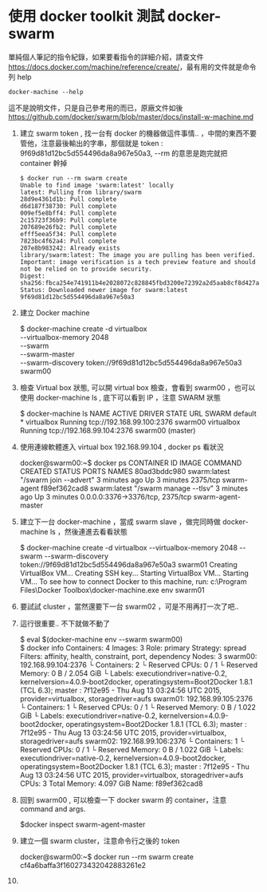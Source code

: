 使用 docker toolkit 測試 docker-swarm 
====================================

單純個人筆記的指令紀錄，如果要看指令的詳細介紹，請查文件<https://docs.docker.com/machine/reference/create/>，最有用的文件就是命令列 help 

    docker-machine --help 

這不是說明文件，只是自己參考用的而已，原廠文件如後 <https://github.com/docker/swarm/blob/master/docs/install-w-machine.md>

1. 建立 swarm token , 找一台有 docker 的機器做這件事情.. ，中間的東西不要管他，注意最後輸出的字串，那個就是 token : 9f69d81d12bc5d554496da8a967e50a3, --rm 的意思是跑完就把 container 幹掉 

	```
    $ docker run --rm swarm create
    Unable to find image 'swarm:latest' locally
    latest: Pulling from library/swarm
    28d9e4361d1b: Pull complete 
    d6d187f38730: Pull complete 
    009ef5e8bff4: Pull complete 
    2c15723f36b9: Pull complete 
    207689e26fb2: Pull complete 
    efff5eea5f34: Pull complete 
    7823bc4f62a4: Pull complete 
    207e8b983242: Already exists 
    library/swarm:latest: The image you are pulling has been verified. Important: image verification is a tech preview feature and should not be relied on to provide security.
    Digest: sha256:fbca254e741911b4e2028072c828845fbd3200e72392a2d5aab8cf8d427af816
    Status: Downloaded newer image for swarm:latest
    9f69d81d12bc5d554496da8a967e50a3
	```
    
1. 建立 Docker machine


    $ docker-machine create -d virtualbox \
      --virtualbox-memory 2048 \
      --swarm \
      --swarm-master \
      --swarm-discovery token://9f69d81d12bc5d554496da8a967e50a3
      swarm00 


2.  檢查 Virtual box 狀態, 可以開 virtual box 檢查，會看到 swarm00 ，也可以使用 docker-machine ls , 底下可以看到 IP ，注意 SWARM  狀態

    $ docker-machine ls
    NAME      ACTIVE   DRIVER       STATE     URL                         SWARM
    default   *        virtualbox   Running   tcp://192.168.99.100:2376
    swarm00            virtualbox   Running   tcp://192.168.99.104:2376   swarm00 (master)
    
3. 使用連線軟體進入 virtual box 192.168.99.104 , docker ps 看狀況

    docker@swarm00:~$ docker ps
    CONTAINER ID        IMAGE               COMMAND                  CREATED             STATUS              PORTS                              NAMES
    80ad3bddc980        swarm:latest        "/swarm join --advert"   3 minutes ago       Up 3 minutes        2375/tcp                           swarm-agent
    f89ef362cad8        swarm:latest        "/swarm manage --tlsv"   3 minutes ago       Up 3 minutes        0.0.0.0:3376->3376/tcp, 2375/tcp   swarm-agent-master
    

4. 建立下一台 docker-machine ，當成 swarm slave ，做完同時做 docker-machine ls ，然後連進去看看狀態

    $ docker-machine create -d virtualbox --virtualbox-memory 2048 --swarm --swarm-discovery token://9f69d81d12bc5d554496da8a967e50a3 swarm01
    Creating VirtualBox VM...
    Creating SSH key...
    Starting VirtualBox VM...
    Starting VM...
    To see how to connect Docker to this machine, run: c:\Program Files\Docker Toolbox\docker-machine.exe env swarm01
    
5. 要試試 cluster ，當然還要下一台 swarm02 ，可是不用再打一次了吧.. 

6. 這行很重要.. 不下就做不動了

    $ eval $(docker-machine env --swarm swarm00)     
    $ docker info
    Containers: 4
    Images: 3
    Role: primary
    Strategy: spread
    Filters: affinity, health, constraint, port, dependency
    Nodes: 3
    swarm00: 192.168.99.104:2376
    └ Containers: 2
    └ Reserved CPUs: 0 / 1
    └ Reserved Memory: 0 B / 2.054 GiB
    └ Labels: executiondriver=native-0.2, kernelversion=4.0.9-boot2docker, operatingsystem=Boot2Docker 1.8.1 (TCL 6.3); master : 7f12e95 - Thu Aug 13 03:24:56 UTC 2015, provider=virtualbox, storagedriver=aufs
    swarm01: 192.168.99.105:2376
    └ Containers: 1
    └ Reserved CPUs: 0 / 1
    └ Reserved Memory: 0 B / 1.022 GiB
    └ Labels: executiondriver=native-0.2, kernelversion=4.0.9-boot2docker, operatingsystem=Boot2Docker 1.8.1 (TCL 6.3); master : 7f12e95 - Thu Aug 13 03:24:56 UTC 2015, provider=virtualbox, storagedriver=aufs
    swarm02: 192.168.99.106:2376
    └ Containers: 1
    └ Reserved CPUs: 0 / 1
    └ Reserved Memory: 0 B / 1.022 GiB
    └ Labels: executiondriver=native-0.2, kernelversion=4.0.9-boot2docker, operatingsystem=Boot2Docker 1.8.1 (TCL 6.3); master : 7f12e95 - Thu Aug 13 03:24:56 UTC 2015, provider=virtualbox, storagedriver=aufs
    CPUs: 3
    Total Memory: 4.097 GiB
    Name: f89ef362cad8

6. 回到 swarm00 , 可以檢查一下 docker swarm 的 container，注意 command and args. 
    
    $docker inspect swarm-agent-master 
    
7. 建立一個 swarm cluster，注意命令行之後的 token 
    
    docker@swarm00:~$ docker run --rm swarm create
    cf4a6baffa3f160273432042883261e2
    
8. 